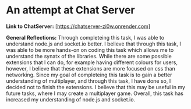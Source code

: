 # An attempt at Chat Server

**Link to ChatServer:**
[https://chatserver-zi0w.onrender.com]

**General Reflections:**
Through completeing this task, I was able to understand node.js and socket.io better. I believe that through this task, I was able to be more hands-on on coding this task which allows me to understand the synatx of the libraries. While there are some possible extensions that I can do, for example having different colours for users, however, I believe that these extensions are more focused on css than networking. Since my goal of completeing this task is to gain a better understanding of multiplayer, and through this task, I have done so, I decided not to finish the extensions. I believe that this may be useful in my future tasks, where I may create a multiplayer game. Overall, this task has increased my understanding of node.js and socket.io.